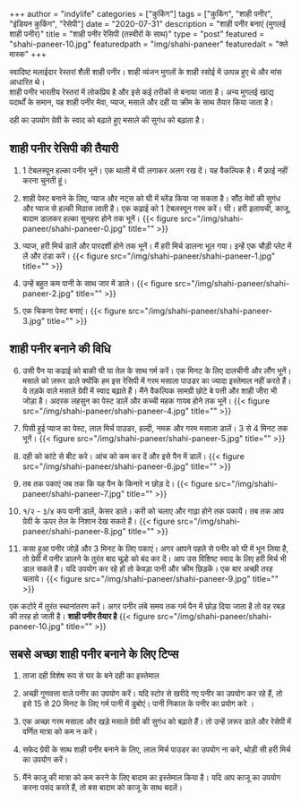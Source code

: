 +++
author = "indylife"
categories = ["कुकिंग"]
tags = ["कुकिंग", "शाही पनीर", "इंडियन कुकिंग", "रेसेपी"]
date = "2020-07-31"
description = "शाही पनीर बनाएं (मुगलई शाही पनीर)"
title = "शाही पनीर रेसिपी (तस्वीरों के साथ)"
type = "post"
featured = "shahi-paneer-10.jpg"
featuredpath = "img/shahi-paneer"
featuredalt = "क्ले मास्क"
+++

स्वादिष्ट मलाईदार रेस्तरां शैली शाही पनीर। शाही व्यंजन मुगलों के शाही रसोई में उत्पन्न हुए थे और मांस आधारित थे।     
शाही पनीर भारतीय रेस्तरां में लोकप्रिय है और इसे कई तरीकों से बनाया जाता है।
अन्य मुगलई खाद्य पदार्थों के समान, यह शाही पनीर मेवा, प्याज, मसाले और दही या क्रीम के साथ तैयार किया जाता है।

दही का उपयोग ग्रेवी के स्वाद को बढ़ाते हुए मसाले की सुगंध को बढ़ाता है।

## शाही पनीर रेसिपी की तैयारी

1. 1 टेबलस्पून हल्का पनीर भूनें। एक थाली में घी लगाकर अलग रख दें। यह वैकल्पिक है। मैं फ्राई नहीं करना चुनती हूं।

2. शाही पेस्ट बनाने के लिए, प्याज और नट्स को घी में ब्लेंड किया जा सकता है। सौंठ मेवों की सुगंध और प्याज से हल्की मिठास लाती है। एक कढ़ाई को 1 टेबलस्पून गरम करें। घी। हरी इलायची, काजू, बादाम डालकर हल्का सुनहरा होने तक भूनें। 
{{< figure src="/img/shahi-paneer/shahi-paneer-0.jpg" title="" >}}

3. प्याज, हरी मिर्च डालें और पारदर्शी होने तक भूनें। मैं हरी मिर्च डालना भूल गया। इन्हें एक चौड़ी प्लेट में लें और ठंडा करें।
{{< figure src="/img/shahi-paneer/shahi-paneer-1.jpg" title="" >}}

4. उन्हें बहुत कम पानी के साथ जार में डाले।
{{< figure src="/img/shahi-paneer/shahi-paneer-2.jpg" title="" >}}

5. एक चिकना पेस्ट बनाएं।
{{< figure src="/img/shahi-paneer/shahi-paneer-3.jpg" title="" >}}

## शाही पनीर बनाने की विधि 

6. उसी पैन या कढाई को बाकी घी या तेल के साथ गर्म करें। एक मिनट के लिए दालचीनी और लौंग भूनें। मसाले को ज़रूर डाले क्योंकि हम इस रेसिपी में गरम मसाला पाउडर का ज्यादा इस्तेमाल नहीं करते हैं। ये तड़के वाले मसाले ग्रेवी में स्वाद बढ़ाते हैं। मैंने वैकल्पिक सामग्री छोटे बे पत्ती और शाही जीरा भी जोड़ा है। अदरक लहसुन का पेस्ट डालें और कच्ची महक गायब होने तक भूनें।
{{< figure src="/img/shahi-paneer/shahi-paneer-4.jpg" title="" >}}

7. पिसी हुई प्याज का पेस्ट, लाल मिर्च पाउडर, हल्दी, नमक और गरम मसाला डालें। 3 से 4 मिनट तक भूनें।
{{< figure src="/img/shahi-paneer/shahi-paneer-5.jpg" title="" >}}

8. दही को कांटे से बीट करे। आंच को कम कर दें और इसे पैन में डालें।
{{< figure src="/img/shahi-paneer/shahi-paneer-6.jpg" title="" >}}

9. तब तक पकाएं जब तक कि यह पैन के किनारे न छोड़ दे।
{{< figure src="/img/shahi-paneer/shahi-paneer-7.jpg" title="" >}}

10. १/२ - ३/४ कप पानी डालें, केसर डाले। करी को चलाए और गाढ़ा होने तक पकायें। तब तक आप ग्रेवी के ऊपर तेल के निशान देख सकते हैं।
{{< figure src="/img/shahi-paneer/shahi-paneer-8.jpg" title="" >}}

11. कसा हुआ पनीर जोड़ें और 3 मिनट के लिए पकाएं। अगर आपने पहले से पनीर को घी में भून लिया है, तो ग्रेवी में पनीर डालने के तुरंत बाद चूल्हे को बंद कर दें। आप उस विशिष्ट स्वाद के लिए हरी मिर्च भी डाल सकते हैं। यदि उपयोग कर रहे हों तो केवड़ा पानी और क्रीम छिड़कें। एक बार अच्छी तरह चलाये।
{{< figure src="/img/shahi-paneer/shahi-paneer-9.jpg" title="" >}}

एक कटोरे में तुरंत स्थानांतरण करें। अगर पनीर लंबे समय तक गर्म पैन में छोड़ दिया जाता है तो वह रबड़ की तरह हो जाती है।
**शाही पनीर तैयार है**
{{< figure src="/img/shahi-paneer/shahi-paneer-10.jpg" title="" >}}


## सबसे अच्छा शाही पनीर बनाने के लिए टिप्स

1. ताजा दही विशेष रूप से घर के बने दही का इस्तेमाल 

2. अच्छी गुणवत्ता वाले पनीर का उपयोग करें। यदि स्टोर से खरीदे गए पनीर का उपयोग कर रहे हैं, तो इसे 15 से 20 मिनट के लिए गर्म पानी में डुबोएं। पानी निकाल के पनीर का प्रयोग करे ।

3. एक अच्छा गरम मसाला और खड़े मसाले ग्रेवी की सुगंध को बढ़ाते हैं। तो उन्हें ज़रूर डाले और  रेसेपी में वर्णित मात्रा को कम न करें।

4. सफेद ग्रेवी के साथ शाही पनीर बनाने के लिए, लाल मिर्च पाउडर का उपयोग ना करे, थोड़ी सी हरी मिर्च का उपयोग करें।

5. मैंने काजू की मात्रा को कम करने के लिए बादाम का इस्तेमाल किया है। यदि आप काजू का उपयोग करना पसंद करते हैं, तो बस बादाम को काजू के साथ बदलें।


